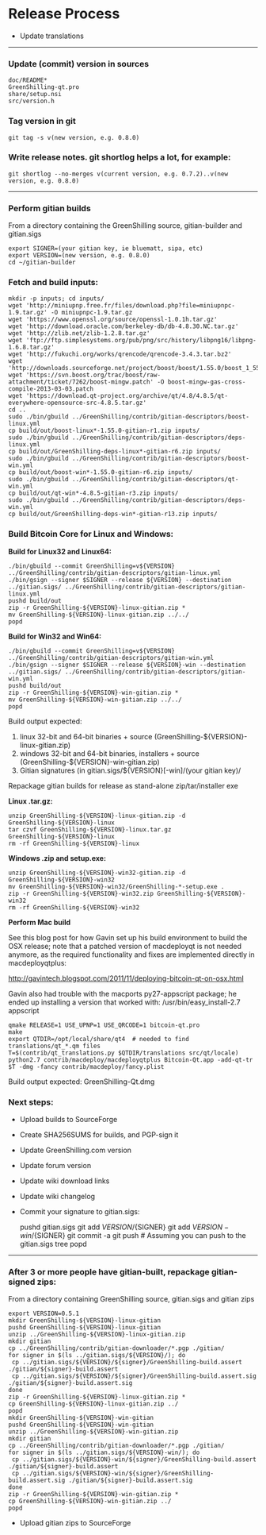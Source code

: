 Release Process
===============

* Update translations

* * *

### Update (commit) version in sources

	doc/README*
	GreenShilling-qt.pro
	share/setup.nsi
	src/version.h

### Tag version in git

	git tag -s v(new version, e.g. 0.8.0)

### Write release notes. git shortlog helps a lot, for example:

	git shortlog --no-merges v(current version, e.g. 0.7.2)..v(new version, e.g. 0.8.0)

* * *

### Perform gitian builds

From a directory containing the GreenShilling source, gitian-builder and gitian.sigs

	export SIGNER=(your gitian key, ie bluematt, sipa, etc)
	export VERSION=(new version, e.g. 0.8.0)
	cd ~/gitian-builder

### Fetch and build inputs:
	mkdir -p inputs; cd inputs/
	wget 'http://miniupnp.free.fr/files/download.php?file=miniupnpc-1.9.tar.gz' -O miniupnpc-1.9.tar.gz
	wget 'https://www.openssl.org/source/openssl-1.0.1h.tar.gz'
	wget 'http://download.oracle.com/berkeley-db/db-4.8.30.NC.tar.gz'
	wget 'http://zlib.net/zlib-1.2.8.tar.gz'
	wget 'ftp://ftp.simplesystems.org/pub/png/src/history/libpng16/libpng-1.6.8.tar.gz'
	wget 'http://fukuchi.org/works/qrencode/qrencode-3.4.3.tar.bz2'
	wget 'http://downloads.sourceforge.net/project/boost/boost/1.55.0/boost_1_55_0.tar.bz2'
	wget 'https://svn.boost.org/trac/boost/raw-attachment/ticket/7262/boost-mingw.patch' -O boost-mingw-gas-cross-compile-2013-03-03.patch
	wget 'https://download.qt-project.org/archive/qt/4.8/4.8.5/qt-everywhere-opensource-src-4.8.5.tar.gz'
	cd ..
	sudo ./bin/gbuild ../GreenShilling/contrib/gitian-descriptors/boost-linux.yml
	cp build/out/boost-linux*-1.55.0-gitian-r1.zip inputs/
	sudo ./bin/gbuild ../GreenShilling/contrib/gitian-descriptors/deps-linux.yml
	cp build/out/GreenShilling-deps-linux*-gitian-r6.zip inputs/
	sudo ./bin/gbuild ../GreenShilling/contrib/gitian-descriptors/boost-win.yml
	cp build/out/boost-win*-1.55.0-gitian-r6.zip inputs/
	sudo ./bin/gbuild ../GreenShilling/contrib/gitian-descriptors/qt-win.yml
	cp build/out/qt-win*-4.8.5-gitian-r3.zip inputs/
	sudo ./bin/gbuild ../GreenShilling/contrib/gitian-descriptors/deps-win.yml
	cp build/out/GreenShilling-deps-win*-gitian-r13.zip inputs/

### Build Bitcoin Core for Linux and Windows:
**Build for Linux32 and Linux64:**

    ./bin/gbuild --commit GreenShilling=v${VERSION} ../GreenShilling/contrib/gitian-descriptors/gitian-linux.yml
	./bin/gsign --signer $SIGNER --release ${VERSION} --destination ../gitian.sigs/ ../GreenShilling/contrib/gitian-descriptors/gitian-linux.yml
	pushd build/out
	zip -r GreenShilling-${VERSION}-linux-gitian.zip *
	mv GreenShilling-${VERSION}-linux-gitian.zip ../../
	popd

**Build for Win32 and Win64:**

	./bin/gbuild --commit GreenShilling=v${VERSION} ../GreenShilling/contrib/gitian-descriptors/gitian-win.yml
	./bin/gsign --signer $SIGNER --release ${VERSION}-win --destination ../gitian.sigs/ ../GreenShilling/contrib/gitian-descriptors/gitian-win.yml
	pushd build/out
	zip -r GreenShilling-${VERSION}-win-gitian.zip *
	mv GreenShilling-${VERSION}-win-gitian.zip ../../
	popd
Build output expected:

1. linux 32-bit and 64-bit binaries + source (GreenShilling-${VERSION}-linux-gitian.zip)
2. windows 32-bit and 64-bit binaries, installers + source (GreenShilling-${VERSION}-win-gitian.zip)
3. Gitian signatures (in gitian.sigs/${VERSION}[-win]/(your gitian key)/

Repackage gitian builds for release as stand-alone zip/tar/installer exe

**Linux .tar.gz:**

	unzip GreenShilling-${VERSION}-linux-gitian.zip -d GreenShilling-${VERSION}-linux
	tar czvf GreenShilling-${VERSION}-linux.tar.gz GreenShilling-${VERSION}-linux
	rm -rf GreenShilling-${VERSION}-linux

**Windows .zip and setup.exe:**

	unzip GreenShilling-${VERSION}-win32-gitian.zip -d GreenShilling-${VERSION}-win32
	mv GreenShilling-${VERSION}-win32/GreenShilling-*-setup.exe .
	zip -r GreenShilling-${VERSION}-win32.zip GreenShilling-${VERSION}-win32
	rm -rf GreenShilling-${VERSION}-win32

**Perform Mac build**

See this blog post for how Gavin set up his build environment to build the OSX
release; note that a patched version of macdeployqt is not needed anymore, as
the required functionality and fixes are implemented directly in macdeployqtplus:

http://gavintech.blogspot.com/2011/11/deploying-bitcoin-qt-on-osx.html

Gavin also had trouble with the macports py27-appscript package; he
ended up installing a version that worked with: /usr/bin/easy_install-2.7 appscript

	qmake RELEASE=1 USE_UPNP=1 USE_QRCODE=1 bitcoin-qt.pro
	make
	export QTDIR=/opt/local/share/qt4  # needed to find translations/qt_*.qm files
	T=$(contrib/qt_translations.py $QTDIR/translations src/qt/locale)
	python2.7 contrib/macdeploy/macdeployqtplus Bitcoin-Qt.app -add-qt-tr $T -dmg -fancy contrib/macdeploy/fancy.plist

Build output expected: GreenShilling-Qt.dmg

### Next steps:

* Upload builds to SourceForge

* Create SHA256SUMS for builds, and PGP-sign it

* Update GreenShilling.com version

* Update forum version

* Update wiki download links

* Update wiki changelog

* Commit your signature to gitian.sigs:

    pushd gitian.sigs
	git add ${VERSION}/${SIGNER}
	git add ${VERSION}-win/${SIGNER}
	git commit -a
	git push  # Assuming you can push to the gitian.sigs tree
	popd

* * *

### After 3 or more people have gitian-built, repackage gitian-signed zips:
From a directory containing GreenShilling source, gitian.sigs and gitian zips

	export VERSION=0.5.1
	mkdir GreenShilling-${VERSION}-linux-gitian
	pushd GreenShilling-${VERSION}-linux-gitian
	unzip ../GreenShilling-${VERSION}-linux-gitian.zip
	mkdir gitian
	cp ../GreenShilling/contrib/gitian-downloader/*.pgp ./gitian/
	for signer in $(ls ../gitian.sigs/${VERSION}/); do
     cp ../gitian.sigs/${VERSION}/${signer}/GreenShilling-build.assert ./gitian/${signer}-build.assert
     cp ../gitian.sigs/${VERSION}/${signer}/GreenShilling-build.assert.sig ./gitian/${signer}-build.assert.sig
	done
	zip -r GreenShilling-${VERSION}-linux-gitian.zip *
	cp GreenShilling-${VERSION}-linux-gitian.zip ../
	popd
	mkdir GreenShilling-${VERSION}-win-gitian
	pushd GreenShilling-${VERSION}-win-gitian
	unzip ../GreenShilling-${VERSION}-win-gitian.zip
	mkdir gitian
	cp ../GreenShilling/contrib/gitian-downloader/*.pgp ./gitian/
	for signer in $(ls ../gitian.sigs/${VERSION}-win/); do
     cp ../gitian.sigs/${VERSION}-win/${signer}/GreenShilling-build.assert ./gitian/${signer}-build.assert
     cp ../gitian.sigs/${VERSION}-win/${signer}/GreenShilling-build.assert.sig ./gitian/${signer}-build.assert.sig
	done
	zip -r GreenShilling-${VERSION}-win-gitian.zip *
	cp GreenShilling-${VERSION}-win-gitian.zip ../
	popd

* Upload gitian zips to SourceForge
